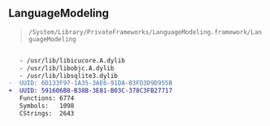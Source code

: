 ## LanguageModeling

> `/System/Library/PrivateFrameworks/LanguageModeling.framework/LanguageModeling`

```diff

   - /usr/lib/libicucore.A.dylib
   - /usr/lib/libobjc.A.dylib
   - /usr/lib/libsqlite3.dylib
-  UUID: 6D133F97-1A35-3AE6-91DA-83FD3D9D955B
+  UUID: 591606B8-B38B-3E81-B03C-378C3FB27717
   Functions: 6774
   Symbols:   1098
   CStrings:  2643

```
